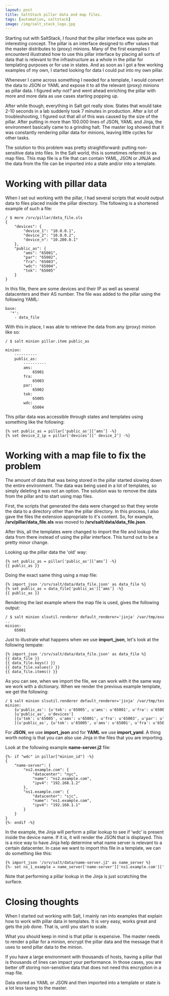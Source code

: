 ```yaml
---
layout: post
title: SaltStack pillar data and map files.
tags: [automation, saltstack]
image: /img/salt_stack_logo.jpg
---
```


Starting out with SaltStack, I found that the pillar interface was quite an interesting concept. The pillar is an interface designed to offer values that the master distributes to (proxy) minions. Many of the first examples I encounterd illustrated how to use this pillar interface by placing all sorts of data that is relevant to the infrastructure as a whole in the pillar for templating purposes or for use in states. And as soon as I got a few working examples of my own, I started looking for data I could put into my own pillar. 

Whenever I came across something I needed for a template, I would convert the data to JSON or YAML and expose it to all the relevant (proxy) minions as pillar data. I figured <i>why not?</i> and went ahead enriching the pillar with more and more data as use cases starting popping up.

After while though, everything in Salt got really slow. States that would take 2-10 seconds in a lab suddenly took 7 minutes in production. After a lot of troubleshooting, I figured out that all of this was caused by the size of the pillar. After putting in more than 100.000 lines of JSON, YAML and Jinja, the environment basically came to a grinding halt. The master log showed that it was constantly rendering pillar data for minions, leaving little cycles for other tasks.

The solution to this problem was pretty straightforward: putting non-sensitive data into files. In the Salt world, this is sometimes referred to as map files. This map file is a file that can contain YAML, JSON or JINJA and the data from the file can be imported into a state and/or into a template.



Working with pillar data 
========================

When I set out working with the pillar, I had several scripts that would output data to files placed inside the pillar directory. The following is a shortened example of such a file:

<pre style="font-size:12px">
/ $ more /srv/pillar/data_file.sls 
{
    "devices": {
        "device_1": "10.0.0.1",
        "device_2": "10.0.0.2",
        "device_n": "10.200.0.1"
    },
    "public_as": {
        "ams": "65001",
        "par": "65002",
        "fra": "65003",
        "wdc": "65004",
        "tok": "65005"
    }
}
</pre>

In this file, there are some devices and their IP as well as several datacenters and their AS number. The file was added to the pillar using the following YAML:

<pre style="font-size:12px">
base:
  '*':
    - data_file
</pre>

With this in place, I was able to retrieve the data from any (proxy) minion like so:

<pre style="font-size:12px">
/ $ salt minion pillar.item public_as

minion:
    ----------
    public_as:
        ----------
        ams:
            65001
        fra:
            65003
        par:
            65002
        tok:
            65005
        wdc:
            65004
</pre>

This pillar data was accessible through states and templates using something like the following:

<pre style="font-size:12px">
{% set public_as = pillar['public_as'][‘ams’] -%}
{% set device_2_ip = pillar['devices’][‘ device_2’] -%}
</pre>


Working with a map file to fix the problem
==========================================

The amount of data that was being stored in the pillar started slowing down the entire environment. The data was being used in a lot of templates, so simply deleting it was not an option. The solution was to remove the data from the pillar and to start using map files. 

First, the scripts that generated the data were changed so that they wrote the data to a directory other than the pillar directory. In this process, I also gave the files the extension appropriate to it's content. So, for example, <b>/srv/pillar/data_file.sls</b> was  moved to <b>/srv/salt/data/data_file.json</b>.

After this, all the templates were changed to import the file and lookup the data from there instead of using the pillar interface. This turnd out to be a pretty minor change.

Looking up the pillar data the 'old' way:

<pre style="font-size:12px">
{% set public_as = pillar['public_as'][‘ams’] -%}
{{ public_as }}
</pre>

Doing the exact same thing using a map file:

<pre style="font-size:12px">
{% import_json '/srv/salt/data/data_file.json' as data_file %}
{% set public_as = data_file['public_as'][‘ams’] -%}
{{ public_as }}
</pre>

Rendering the last example where the map file is used, gives the following output:

<pre style="font-size:12px">
/ $ salt minion slsutil.renderer default_renderer='jinja' /var/tmp/example.j2 
..
minion:   
    65001
</pre>

Just to illustrate what happens when we use <b>import_json</b>, let's look at the following tempate:

<pre style="font-size:12px">
{% import_json '/srv/salt/data/data_file.json' as data_file %}
{{ data_file }}
{{ data_file.keys() }}
{{ data_file.values() }}
{{ data_file.items() }}
</pre>

As you can see, when we import the file, we can work with it the same way we work with a dictionary. When we render the previous example template, we get the following:

<pre style="font-size:12px">
/ $ salt minion slsutil.renderer default_renderer='jinja' /var/tmp/test.j2 
minion:    
    {u'public_as': {u'tok': u'65005', u'ams': u'65001', u'fra': u'65003', u'par': u'65002', u'wdc': u'65004'}, u'devices': {u'device_n': u'10.200.0.1', u'device_2': u'10.0.0.2', u'device_1': u'10.0.0.1'}}
    [u'public_as', u'devices']
    [{u'tok': u'65005', u'ams': u'65001', u'fra': u'65003', u'par': u'65002', u'wdc': u'65004'}, {u'device_n': u'10.200.0.1', u'device_2': u'10.0.0.2', u'device_1': u'10.0.0.1'}]
    [(u'public_as', {u'tok': u'65005', u'ams': u'65001', u'fra': u'65003', u'par': u'65002', u'wdc': u'65004'}), (u'devices', {u'device_n': u'10.200.0.1', u'device_2': u'10.0.0.2', u'device_1': u'10.0.0.1'})]
</pre>


For <b>JSON</b>, we use <b>import_json</b> and for <b>YAML</b> we use <b>import_yaml</b>. A thing worth noting is that you can also use Jinja in the files that you are importing. 

Look at the following example <b>name-server.j2</b> file:

<pre style="font-size:12px">
{%- if "wdc" in pillar["minion_id"] -%}
{
    "name-server": {
        "ns2.example.com": {
            "datacenter": "nyc",
            "name": "ns2.example.com",
            "ipv4": "192.168.1.2"
        },
        "ns1.example.com": {
            "datacenter": "sjc",
            "name": "ns1.example.com",
            "ipv4": "192.168.1.1"
        }
    }
}
{%- endif -%}
</pre>

In the example, the Jinja will perform a pillar lookup to see if ‘wdc’ is present inside the device name. If it is, it will render the JSON that is displayed. This is a nice way to have Jinja help determine what name server is relevant to a certain datacenter. In case we want to import this file in a template, we can do something like this:

<pre style="font-size:12px">
{% import_json '/srv/salt/data/name-server.j2' as name_server %}
{%- set ns_1_example = name_server['name-server']['ns1.example.com']['ipv4'] -%}
</pre>

Note that performing a pillar lookup in the Jinja is just scratching the surface.

Closing thoughts
================

When I started out working with Salt, I mainly ran into examples that explain how to work with pillar data in templates. It is very easy, works great and gets the job done. That is, until you start to scale.

What you should keep in mind is that pillar is expensive. The master needs to render a pillar for a minion, encrypt the pillar data and the message that it uses to send pillar data to the minion. 

If you have a large environment with thousands of hosts, having a pillar that is thousands of lines can impact your performance. In those cases, you are better off storing non-sensitive data that does not need this encryption in a map file. 

Data stored as YAML or JSON and then imported into a template or state is a lot less taxing to the master. 
